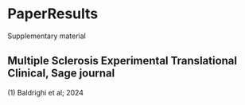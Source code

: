 # PaperResults

Supplementary material 

## Multiple Sclerosis Experimental Translational Clinical, Sage journal
(1) Baldrighi et al; 2024
